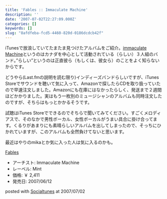 ```yaml
---
title: 'Fables :: Immaculate Machine'
description: ''
date: '2007-07-02T22:27:09.000Z'
categories: []
keywords: []
slug: "8afdfeba-fcd5-4460-820d-0186dcdcb42f"
---
```

iTunesで放浪していてたまたま見つけたアルバムをご紹介。[immaculate Machine](http://www.last.fm/music/Immaculate+Machine)というのはカナダを中心として活動されている（らしい）３人組のバンド。”らしい”というのは正直彼ら（もしくは、彼女ら）のことをよく知らないからです。

どうやら(Last.fmの説明を読む限り)インディーズバンドらしいですが、iTunes Storeでサウンドを聴いて気に入って、Amazonで探したらCDを取り扱っていたので早速注文しました。Amazonにも在庫にはなかったらしく、発送まで２週間ほどかかりました。実はもう一枚別のミュージシャンのアルバムも同時注文したのですが、そちらはもっとかかるそうです。

試聴はiTunes Storeでできるのでそちらで聞いてみてください。すごくメロディアスで、そのなかで男性ボーカル、女性ボーカルがうまい具合に掛け合ってます。くるりがあまりにも素晴らしいアルバムを出してしまったので、そっちにひかれていますが、このアルバムも全然負けてないと思います。

最近はやりのmikaとか気に入った人は気に入るのかも。

[Fables](http://www.amazon.co.jp/exec/obidos/ASIN/B000PC1KMU/mrchildrenonl-22/ref=nosim "Fables")

*   アーチスト: Immaculate Machine
*   レーベル: Mint
*   価格: ￥ 2,411
*   発売日: 2007/06/12

posted with [Socialtunes](http://socialtunes.net) at 2007/07/02